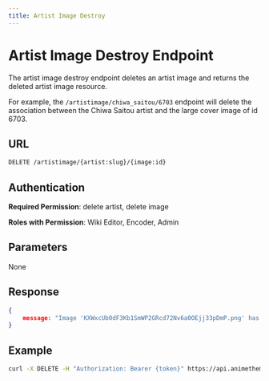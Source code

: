 ```yaml
---
title: Artist Image Destroy
---
```


# Artist Image Destroy Endpoint

The artist image destroy endpoint deletes an artist image and returns the deleted artist image resource.

For example, the `/artistimage/chiwa_saitou/6703` endpoint will delete the association between the Chiwa Saitou artist and the large cover image of id 6703.

## URL

```sh
DELETE /artistimage/{artist:slug}/{image:id}
```

## Authentication

**Required Permission**: delete artist, delete image

**Roles with Permission**: Wiki Editor, Encoder, Admin

## Parameters

None

## Response

```json
{
    message: "Image 'KXWxcUb0dF3Kb1SmWP2GRcd72Nv6a0OEjj33pDmP.png' has been detached from Artist 'Chiwa Saitou'.",
}
```

## Example

```bash
curl -X DELETE -H "Authorization: Bearer {token}" https://api.animethemes.moe/artistimage/chiwa_saitou/6703
```
